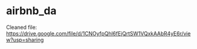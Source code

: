 # airbnb_da

Cleaned file: https://drive.google.com/file/d/1CNOyfpQhl6fEjQrtSW1VQxkAAbR4yE6r/view?usp=sharing 
